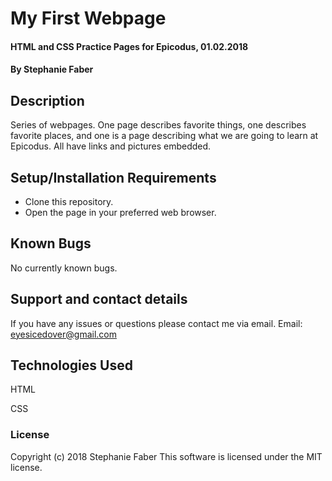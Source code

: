 # My First Webpage

#### HTML and CSS Practice Pages for Epicodus, 01.02.2018

#### By Stephanie Faber

## Description

Series of webpages. One page describes favorite things, one describes favorite places, and one is a page describing what we are going to learn at Epicodus. All have links and pictures embedded.

## Setup/Installation Requirements

* Clone this repository.
* Open the page in your preferred web browser.


## Known Bugs

No currently known bugs.

## Support and contact details

If you have any issues or questions please contact me via email. Email: eyesicedover@gmail.com

## Technologies Used

HTML

CSS

### License

Copyright (c) 2018 Stephanie Faber
This software is licensed under the MIT license.
